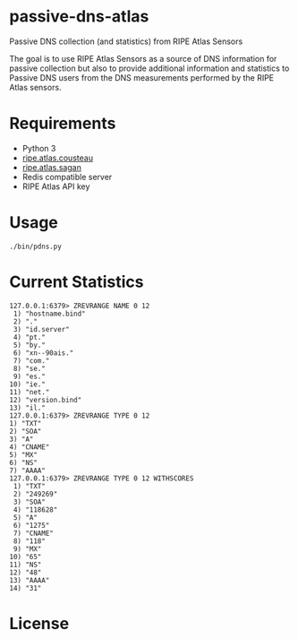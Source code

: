 # passive-dns-atlas

Passive DNS collection (and statistics) from RIPE Atlas Sensors

The goal is to use RIPE Atlas Sensors as a source of DNS information for passive collection but also to provide
additional information and statistics to Passive DNS users from the DNS measurements performed by the RIPE Atlas sensors.

# Requirements

- Python 3
- [ripe.atlas.cousteau](https://github.com/RIPE-NCC/ripe-atlas-cousteau)
- [ripe.atlas.sagan](https://github.com/RIPE-NCC/ripe.atlas.sagan)
- Redis compatible server
- RIPE Atlas API key

# Usage

~~~~
./bin/pdns.py
~~~~

# Current Statistics

~~~~
127.0.0.1:6379> ZREVRANGE NAME 0 12
 1) "hostname.bind"
 2) "."
 3) "id.server"
 4) "pt."
 5) "by."
 6) "xn--90ais."
 7) "com."
 8) "se."
 9) "es."
10) "ie."
11) "net."
12) "version.bind"
13) "il."
127.0.0.1:6379> ZREVRANGE TYPE 0 12
1) "TXT"
2) "SOA"
3) "A"
4) "CNAME"
5) "MX"
6) "NS"
7) "AAAA"
127.0.0.1:6379> ZREVRANGE TYPE 0 12 WITHSCORES
 1) "TXT"
 2) "249269"
 3) "SOA"
 4) "118628"
 5) "A"
 6) "1275"
 7) "CNAME"
 8) "118"
 9) "MX"
10) "65"
11) "NS"
12) "48"
13) "AAAA"
14) "31"
~~~~

# License

